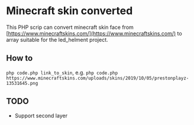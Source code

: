 # Minecraft skin converted

This PHP scrip can convert minecraft skin face from [https://www.minecraftskins.com/](https://www.minecraftskins.com/) to array suitable for the led_helment project.

## How to
`php code.php link_to_skin`, e.g. `php code.php https://www.minecraftskins.com/uploads/skins/2019/10/05/prestonplayz-13531645.png`

## TODO
 - Support second layer
